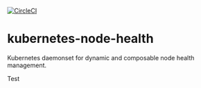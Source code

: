 [![CircleCI](https://circleci.com/gh/giantswarm/kubernetes-node-health.svg?&style=shield&circle-token=fb32305897699cfcf83750c618ff64e6780568fd)](https://circleci.com/gh/giantswarm/kubernetes-node-health)

# kubernetes-node-health
Kubernetes daemonset for dynamic and composable node health management.

Test
